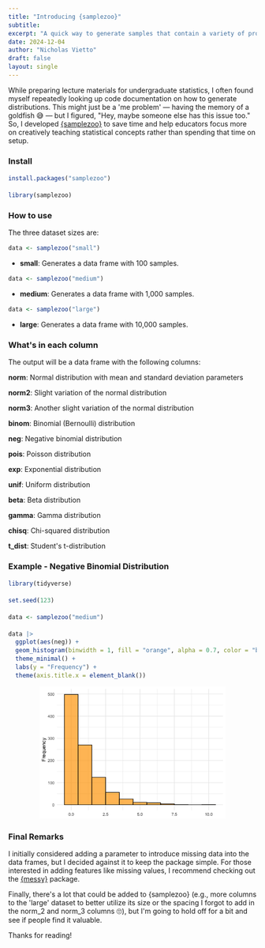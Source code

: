 ```yaml
---
title: "Introducing {samplezoo}"
subtitle: 
excerpt: "A quick way to generate samples that contain a variety of probability distributions "
date: 2024-12-04
author: "Nicholas Vietto"
draft: false
layout: single
---
```


While preparing lecture materials for undergraduate statistics, I often found myself repeatedly looking up code documentation on how to generate distributions. This might just be a 'me problem' — having the memory of a goldfish 😅 — but I figured, "Hey, maybe someone else has this issue too." So, I developed [{samplezoo}](https://nvietto.github.io/samplezoo/) to save time and help educators focus more on creatively teaching statistical concepts rather than spending that time on setup.


### Install


```r
install.packages("samplezoo")

library(samplezoo)

```

### How to use 

The three dataset sizes are:


```r
data <- samplezoo("small")

```

* **small**: Generates a data frame with 100 samples.

```r
data <- samplezoo("medium")

```

* **medium**: Generates a data frame with 1,000 samples.

```r
data <- samplezoo("large")

```

* **large**: Generates a data frame with 10,000 samples.



### What's in each column 

The output will be a data frame with the following columns:

**norm**: Normal distribution with mean and standard deviation parameters

**norm2**: Slight variation of the normal distribution

**norm3**: Another slight variation of the normal distribution

**binom**: Binomial (Bernoulli) distribution

**neg**: Negative binomial distribution

**pois**: Poisson distribution

**exp**: Exponential distribution

**unif**: Uniform distribution

**beta**: Beta distribution

**gamma**: Gamma distribution

**chisq**: Chi-squared distribution

**t_dist**: Student's t-distribution


### Example - Negative Binomial Distribution

```r
library(tidyverse)

set.seed(123)

data <- samplezoo("medium")

data |> 
  ggplot(aes(neg)) +
  geom_histogram(binwidth = 1, fill = "orange", alpha = 0.7, color = "black") + 
  theme_minimal() +
  labs(y = "Frequency") +
  theme(axis.title.x = element_blank())

```

<p align="center">
  <img src="histo.jpg" width="75%">
</p>



### Final Remarks 

I initially considered adding a parameter to introduce missing data into the data frames, but I decided against it to keep the package simple. For those interested in adding features like missing values, I recommend checking out the [{messy}](https://nrennie.rbind.io/messy/) package.

Finally, there's a lot that could be added to {samplezoo} (e.g., more columns to the 'large' dataset to better utilize its size or the spacing I forgot to add in the norm_2 and norm_3 columns 🙄), but I'm going to hold off for a bit and see if people find it valuable. 

Thanks for reading!




